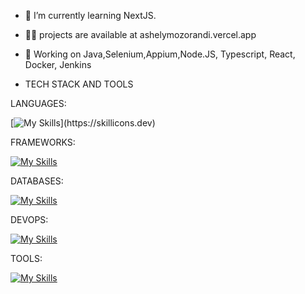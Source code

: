 - 🌱 I’m currently learning NextJS.

- 👨‍💻 projects are available at ashelymozorandi.vercel.app
 
- 💬 Working on Java,Selenium,Appium,Node.JS, Typescript, React, Docker, Jenkins


- TECH STACK AND TOOLS
  
LANGUAGES:

 [![My Skills](https://skillicons.dev/icons?i=java,python,ts,js,html,css,)](https://skillicons.dev)

 
FRAMEWORKS:

  [![My Skills](https://skillicons.dev/icons?i=next,react,prisma,express,bootstrap,thaiwind,junit,jest,cypress&perline=7)](https://skillicons.dev)

DATABASES: 

 
 [![My Skills](https://skillicons.dev/icons?i=mongodb,postgresql,mysql,redis)](https://skillicons.dev)

DEVOPS:

 [![My Skills](https://skillicons.dev/icons?i=docker,jenkins)](https://skillicons.dev)

TOOLS:

 
 [![My Skills](https://skillicons.dev/icons?i=git,github,vscode,intellijidea,firebase,stackoverflow,linux,ubuntu,linuxshell)](https://skillicons.dev)
 
  
<!---
Atmozo/Atmozo is a ✨ special ✨ repository because its `README.md` (this file) appears on your GitHub profile.
You can click the Preview link to take a look at your changes.
--->
